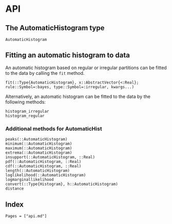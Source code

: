 # API

## The AutomaticHistogram type
```@docs
AutomaticHistogram
```

## Fitting an automatic histogram to data
An automatic histogram based on regular or irregular partitions can be fitted to the data by calling the `fit` method.
```@docs
fit(::Type{AutomaticHistogram}, x::AbstractVector{<:Real}; rule::Symbol=:bayes, type::Symbol=:irregular, kwargs...)
```

Alternatively, an automatic histogram can be fitted to the data by the following methods:
```@docs
histogram_irregular
histogram_regular
```

### Additional methods for AutomaticHist

```@docs
peaks(::AutomaticHistogram)
minimum(::AutomaticHistogram)
maximum(::AutomaticHistogram)
extrema(::AutomaticHistogram)
insupport(::AutomaticHistogram, ::Real)
pdf(::AutomaticHistogram, ::Real)
cdf(::AutomaticHistogram, ::Real)
length(::AutomaticHistogram)
loglikelihood(::AutomaticHistogram)
logmarginallikelihood
convert(::Type{Histogram}, h::AutomaticHistogram)
distance
```

## Index

```@index
Pages = ["api.md"]
```